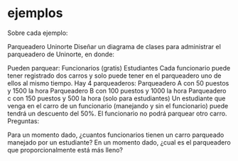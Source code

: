 # ejemplos
Sobre cada ejemplo:

Parqueadero Uninorte
Diseñar un diagrama de clases para administrar el parqueadero de Uninorte, en donde:

Pueden parquear:
Funcionarios (gratis)
Estudiantes
Cada funcionario puede tener registrado dos carros y solo puede tener en el parqueadero uno de ellos al mismo tiempo.
Hay 4 parqueaderos:
Parqueadero A con 50 puestos y 1500 la hora
Parqueadero B con 100 puestos y 1000 la hora
Parqueadero c con 150 puestos y 500 la hora (solo para estudiantes)
Un estudiante que venga en el carro de un funcionario (manejando y sin el funcionario) puede tendrá un descuento del 50%. El funcionario no podrá parquear otro carro.
Preguntas:

Para un momento dado, ¿cuantos funcionarios tienen un carro parqueado manejado por un estudiante?
En un momento dado, ¿cual es el parqueadero que proporcionalmente está más lleno?
